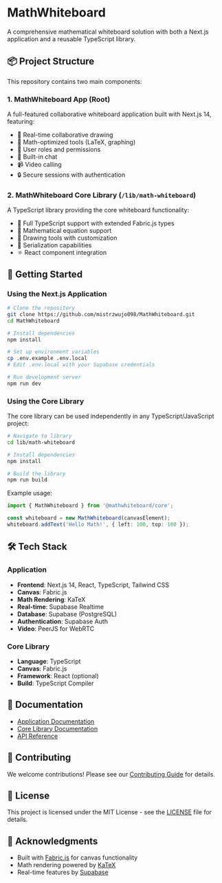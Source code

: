 # MathWhiteboard

A comprehensive mathematical whiteboard solution with both a Next.js application and a reusable TypeScript library.

## 📦 Project Structure

This repository contains two main components:

### 1. **MathWhiteboard App** (Root)
A full-featured collaborative whiteboard application built with Next.js 14, featuring:
- 🎨 Real-time collaborative drawing
- 📐 Math-optimized tools (LaTeX, graphing)
- 👥 User roles and permissions
- 💬 Built-in chat
- 📹 Video calling
- 🔒 Secure sessions with authentication

### 2. **MathWhiteboard Core Library** (`/lib/math-whiteboard`)
A TypeScript library providing the core whiteboard functionality:
- 🎯 Full TypeScript support with extended Fabric.js types
- 📐 Mathematical equation support
- 🎨 Drawing tools with customization
- 💾 Serialization capabilities
- ⚛️ React component integration

## 🚀 Getting Started

### Using the Next.js Application

```bash
# Clone the repository
git clone https://github.com/mistrzwujo098/MathWhiteboard.git
cd MathWhiteboard

# Install dependencies
npm install

# Set up environment variables
cp .env.example .env.local
# Edit .env.local with your Supabase credentials

# Run development server
npm run dev
```

### Using the Core Library

The core library can be used independently in any TypeScript/JavaScript project:

```bash
# Navigate to library
cd lib/math-whiteboard

# Install dependencies
npm install

# Build the library
npm run build
```

Example usage:
```typescript
import { MathWhiteboard } from '@mathwhiteboard/core';

const whiteboard = new MathWhiteboard(canvasElement);
whiteboard.addText('Hello Math!', { left: 100, top: 100 });
```

## 🛠 Tech Stack

### Application
- **Frontend**: Next.js 14, React, TypeScript, Tailwind CSS
- **Canvas**: Fabric.js
- **Math Rendering**: KaTeX
- **Real-time**: Supabase Realtime
- **Database**: Supabase (PostgreSQL)
- **Authentication**: Supabase Auth
- **Video**: PeerJS for WebRTC

### Core Library
- **Language**: TypeScript
- **Canvas**: Fabric.js
- **Framework**: React (optional)
- **Build**: TypeScript Compiler

## 📝 Documentation

- [Application Documentation](./docs/app.md)
- [Core Library Documentation](./lib/math-whiteboard/README.md)
- [API Reference](./docs/api.md)

## 🤝 Contributing

We welcome contributions! Please see our [Contributing Guide](CONTRIBUTING.md) for details.

## 📄 License

This project is licensed under the MIT License - see the [LICENSE](LICENSE) file for details.

## 🙏 Acknowledgments

- Built with [Fabric.js](http://fabricjs.com/) for canvas functionality
- Math rendering powered by [KaTeX](https://katex.org/)
- Real-time features by [Supabase](https://supabase.com/)